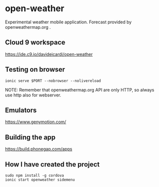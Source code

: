 # open-weather

Experimental weather mobile application. Forecast provided by openweathermap.org .


## Cloud 9 workspace

https://ide.c9.io/davideicardi/open-weather


## Testing on browser



    ionic serve $PORT --nobrowser --nolivereload
    

NOTE: Remember that openweathermap.org API are only HTTP, so always use http also for webserver.


## Emulators

https://www.genymotion.com/


## Building the app


https://build.phonegap.com/apps

    
## How I have created the project

    sudo npm install -g cordova
    ionic start openweather sidemenu
    
